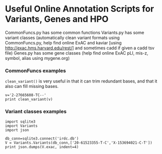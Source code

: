 # Useful Online Annotation Scripts for Variants, Genes and HPO
CommonFuncs.py has some common functions
Variants.py has some variant classes (automatically clean variant formats using CommonFuncs.py, help find online ExAC and kaviar [using http://exac.hms.harvard.edu/rest/] and sometimes cadd if given a cadd tsv file)
Genes.py has some gene classes (help find online ExAC pLI, mis-z, symbol, alias using mygene.org)
### CommonFuncs examples
`clean_variant()` is very useful in that it can trim redundant bases, and that it also can fill missing bases.
```
v='2-27665608-TC--'
print clean_variant(v)
```
### Variant classes examples
```
import sqlite3
import Variants
import json

db_conn=sqlite3.connect('irdc.db')
V = Variants.Variants(db_conn,['20-61523355-T-C','X-153694021-C-T'])
print json.dumps(V.exac, indent=4)
```
